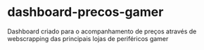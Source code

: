 # dashboard-precos-gamer
Dashboard criado para o acompanhamento de preços através de webscrapping das principais lojas de periféricos gamer
